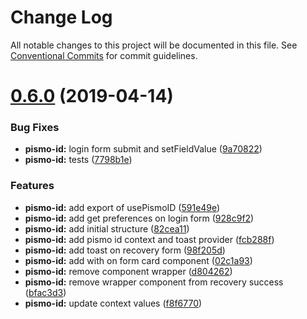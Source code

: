 # Change Log

All notable changes to this project will be documented in this file.
See [Conventional Commits](https://conventionalcommits.org) for commit guidelines.

# [0.6.0](https://github.com/pismo/bolt/compare/v0.5.0...v0.6.0) (2019-04-14)


### Bug Fixes

* **pismo-id:** login form submit and setFieldValue ([9a70822](https://github.com/pismo/bolt/commit/9a70822))
* **pismo-id:** tests ([7798b1e](https://github.com/pismo/bolt/commit/7798b1e))


### Features

* **pismo-id:** add export of usePismoID ([591e49e](https://github.com/pismo/bolt/commit/591e49e))
* **pismo-id:** add get preferences on login form ([928c9f2](https://github.com/pismo/bolt/commit/928c9f2))
* **pismo-id:** add initial structure ([82cea11](https://github.com/pismo/bolt/commit/82cea11))
* **pismo-id:** add pismo id context and toast provider ([fcb288f](https://github.com/pismo/bolt/commit/fcb288f))
* **pismo-id:** add toast on recovery form ([98f205d](https://github.com/pismo/bolt/commit/98f205d))
* **pismo-id:** add with on form card component ([02c1a93](https://github.com/pismo/bolt/commit/02c1a93))
* **pismo-id:** remove component wrapper ([d804262](https://github.com/pismo/bolt/commit/d804262))
* **pismo-id:** remove wrapper component from recovery success ([bfac3d3](https://github.com/pismo/bolt/commit/bfac3d3))
* **pismo-id:** update context values ([f8f6770](https://github.com/pismo/bolt/commit/f8f6770))
